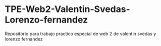 # TPE-Web2-Valentin-Svedas-Lorenzo-fernandez
Repositorio para trabajo practico especial de web 2 de valentin svedas y lorenzo fernandez
